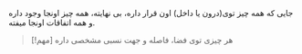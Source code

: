 جایی که همه چیز توی(درون یا داخل) اون قرار داره، بی نهایته، همه چیز اونجا وجود داره و همه اتفاقات اونجا میفته.

> [!مهم] 
> هر چیزی توی فضا، فاصله و جهت نسبی مشخصی داره